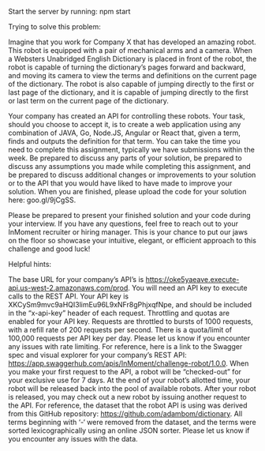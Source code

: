 Start the server by running: npm start

Trying to solve this problem:

Imagine that you work for Company X that has developed an amazing robot. This robot is equipped with a pair of mechanical arms and a camera. When a Websters Unabridged English Dictionary is placed in front of the robot, the robot is capable of turning the dictionary’s pages forward and backward, and moving its camera to view the terms and definitions on the current page of the dictionary. The robot is also capable of jumping directly to the first or last page of the dictionary, and it is capable of jumping directly to the first or last term on the current page of the dictionary.

Your company has created an API for controlling these robots. Your task, should you choose to accept it, is to create a web application using any combination of JAVA, Go, Node.JS, Angular or React that, given a term, finds and outputs the definition for that term. You can take the time you need to complete this assignment, typically we have submissions within the week. Be prepared to discuss any parts of your solution, be prepared to discuss any assumptions you made while completing this assignment, and be prepared to discuss additional changes or improvements to your solution or to the API that you would have liked to have made to improve your solution. When you are finished, please upload the code for your solution here: goo.gl/9jCgSS.

Please be prepared to present your finished solution and your code during your interview. If you have any questions, feel free to reach out to your InMoment recruiter or hiring manager. This is your chance to put our jaws on the floor so showcase your intuitive, elegant, or efficient approach to this challenge and good luck!

Helpful hints:

The base URL for your company’s API’s is https://oke5yaeave.execute-api.us-west-2.amazonaws.com/prod.
You will need an API key to execute calls to the REST API. Your API key is XKCySm9mvc9aHQI3limEu96L9xNFr8gPhjxqfNpe, and should be included in the “x-api-key” header of each request.
Throttling and quotas are enabled for your API key. Requests are throttled to bursts of 1000 requests, with a refill rate of 200 requests per second. There is a quota/limit of 100,000 requests per API key per day. Please let us know if you encounter any issues with rate limiting.
For reference, here is a link to the Swagger spec and visual explorer for your company’s REST API: https://app.swaggerhub.com/apis/InMoment/challenge-robot/1.0.0.
When you make your first request to the API, a robot will be “checked-out” for your exclusive use for 7 days. At the end of your robot’s allotted time, your robot will be released back into the pool of available robots.
After your robot is released, you may check out a new robot by issuing another request to the API.
For reference, the dataset that the robot API is using was derived from this GitHub repository: https://github.com/adambom/dictionary. All terms beginning with ‘-‘ were removed from the dataset, and the terms were sorted lexicographically using an online JSON sorter. Please let us know if you encounter any issues with the data.
